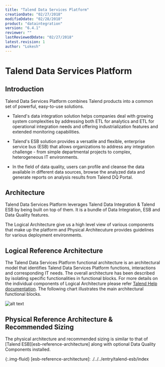 ```yaml
---
title: "Talend Data Services Platform"
creationDate: "02/27/2018"
modifieDdate: "02/28/2018"
product: "dataintegration"
version: "6.4.1"
reviewer: ""
lastReviewedDdate: "02/27/2018"
latest.revision: 1
author: "Lokesh"
---
```

# Talend Data Services Platform

## Introduction

Talend Data Services Platform combines Talend products into a common set of powerful, easy-to-use solutions.

-  Talend's data integration solution helps companies deal with growing system complexities by addressing both ETL for analytics and ETL for operational integration needs and offering industrialization features and extended monitoring capabilities.

- Talend's ESB solution provides a versatile and flexible, enterprise service bus (ESB) that allows organizations to address any integration challenge - from simple departmental projects to complex, heterogeneous IT environments.

- In the field of data quality, users can profile and cleanse the data available in different data sources, browse the analyzed data and generate reports on analysis results from Talend DQ Portal.

## Architecture

Talend Data Services Platform leverages Talend Data Integration & Talend ESB by being built on top of them. It is a bundle of Data Integration, ESB and Data Quality features.

The Logical Architecture give us a high level view of various components that make up the platform and Physical Architecuture provides guidelines for various deployment environments.

## Logical Reference Architecture

The Talend Data Services Platform functional architecture is an architectural model that identifies Talend Data Services Platform functions, interactions and corresponding IT needs. The overall architecture has been described by isolating specific functionalities in functional blocks. For more details on the individual components of Logical Architecture please refer <a href="https://help.talend.com/reader/hCv3lvLi6csE3vbzFDTNeA/0QJfVaml7N~3gL5bL0xSog" target="_blank">Talend Help documentation</a>.
The following chart illustrates the main architectural functional blocks.

![alt text][Logical Architecture]


## Physical Reference Architecture & Recommended Sizing

The physical architecture and recommended sizing is similar to that of [Talend ESB][esb-reference-architecture] along with optional Data Quality Components installed.

<!-- links -->
[Logical Architecture]: https://help.talend.com/api/fluidtopicsclient/resources/I8NGKfDPeFg~9Pq0pQ~x_w/content "Talend Data Services Platform functional architecture"
{:.img-fluid}
[esb-reference-architecture]: ./../../entry/talend-esb/index
